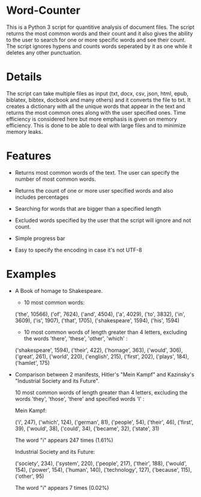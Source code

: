 # Word-Counter

This is a Python 3 script for quantitive analysis of document files. The script returns the most common words and their count and it also gives the ability to the user to search for one or more specific words and see their count. The script ignores hypens and counts words seperated by it as one while it deletes any other punctuation.

# Details

The script can take multiple files as input (txt, docx, csv, json, html, epub, biblatex, bibtex, docbook and many others) and it converts the file to txt. It creates a dictionary with all the unique words that appear in the text and returns the most common ones along with the user specified ones. Time efficiency is considered here but more emphasis is given on memory efficiency. This is done to be able to deal with large files and to minimize memory leaks.

# Features
- Returns most common words of the text. The user can specify the number of most common words.

- Returns the count of one or more user specified words and also includes percentages

- Searching for words that are bigger than a specified length

- Excluded words specified by the user that the script will ignore and not count.

- Simple progress bar

- Easy to specify the encoding in case it's not UTF-8

# Examples

- A Book of homage to Shakespeare.
  
  - 10 most common words:
  
  ('the', 10566), ('of', 7624), ('and', 4504), ('a', 4029), ('to', 3832), ('in', 3609), ('is', 1907), ('that', 1705), ('shakespeare', 1594), ('his', 1594)
  
  - 10 most common words of length greater than 4 letters, excluding the words 'there', 'these', 'other', 'which' :
  
  ('shakespeare', 1594), ('their', 422), ('homage', 363), ('would', 306), ('great', 261), ('world', 220), ('english', 215), ('first', 202), ('plays', 184), ('hamlet', 175)
  
  
- Comparison between 2 manifests, Hitler's "Mein Kampf" and Kazinsky's "Industrial Society and its Future".

  10 most common words of length greater than 4 letters, excluding the words 'they', 'those', 'there' and specified words 'I' :
  
  Mein Kampf:
  
  ('i', 247), ('which', 124), ('german', 81), ('people', 54), ('their', 46), ('first', 39), ('would', 38), ('could', 34), ('became', 32), ('state', 31)
  
  The word "i" appears 247 times (1.61%)
 
 
  Industrial Society and its Future:
  
  ('society', 234), ('system', 220), ('people', 217), ('their', 188), ('would', 154), ('power', 154), ('human', 140), ('technology', 127), ('because', 115), ('other', 95)
  
  The word "i" appears 7 times (0.02%)
  
  
